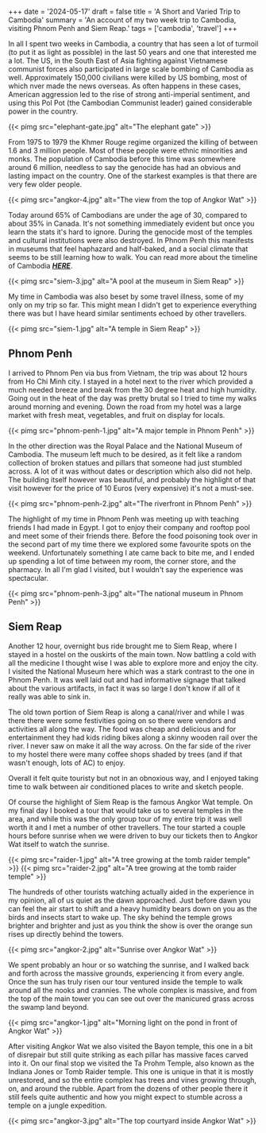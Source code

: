 +++
date = '2024-05-17'
draft = false
title = 'A Short and Varied Trip to Cambodia'
summary = 'An account of my two week trip to Cambodia, visiting Phnom Penh and Siem Reap.'
tags = ['cambodia', 'travel']
+++

In all I spent two weeks in Cambodia, a country that has seen a lot of turmoil (to put it as light as possible) in the last 50 years and one that interested me a lot. The US, in the South East of Asia fighting against Vietnamese communist forces also participated in large scale bombing of Cambodia as well. Approximately 150,000 civilians were killed by US bombing, most of which nver made the news overseas. As often happens in these cases, American aggression led to the rise of strong anti-imperial sentiment, and using this Pol Pot (the Cambodian Communist leader) gained considerable power in the country.

{{< pimg src="elephant-gate.jpg" alt="The elephant gate" >}}

From 1975 to 1979 the Khmer Rouge regime organized the killing of between 1.6 and 3 million people. Most of these people were ethnic minorities and monks. The population of Cambodia before this time was somewhere around 6 million, needless to say the genocide has had an obvious and lasting impact on the country. One of the starkest examples is that there are very few older people.

{{< pimg src="angkor-4.jpg" alt="The view from the top of Angkor Wat" >}}

Today around 65% of Cambodians are under the age of 30, compared to about 35% in Canada. It's not something immediately evident but once you learn the stats it's hard to ignore. During the genocide most of the temples and cultural institutions were also destroyed. In Phnom Penh this manifests in museums that feel haphazard and half-baked, and a social climate that seems to be still learning how to walk. You can read more about the timeline of Cambodia __*[HERE]("https://macmillan.yale.edu/gsp/research-collection/cambodian-genocide-program")*__.

{{< pimg src="siem-3.jpg" alt="A pool at the museum in Siem Reap" >}}

My time in Cambodia was also beset by some travel illness, some of my only on my trip so far. This might mean I didn't get to experience everything there was but I have heard similar sentiments echoed by other travellers.

{{< pimg src="siem-1.jpg" alt="A temple in Siem Reap" >}}

## Phnom Penh

I arrived to Phnom Pen via bus from Vietnam, the trip was about 12 hours from Ho Chi Minh city. I stayed in a hotel next to the river which provided a much needed breeze and break from the 30 degree heat and high humidity. Going out in the heat of the day was pretty brutal so I tried to time my walks around morning and evening. Down the road from my hotel was a large market with fresh meat, vegetables, and fruit on display for locals.

{{< pimg src="phnom-penh-1.jpg" alt="A major temple in Phnom Penh" >}}

In the other direction was the Royal Palace and the National Museum of Cambodia. The museum left much to be desired, as it felt like a random collection of broken statues and pillars that someone had just stumbled across. A lot of it was without dates or description which also did not help. The building itself however was beautiful, and probably the highlight of that visit however for the price of 10 Euros (very expensive) it's not a must-see.

{{< pimg src="phnom-penh-2.jpg" alt="The riverfront in Phnom Penh" >}}

The highlight of my time in Phnom Penh was meeting up with teaching friends I had made in Egypt. I got to enjoy their company and rooftop pool and meet some of their friends there. Before the food poisoning took over in the second part of my time there we explored some favourite spots on the weekend. Unfortunately something I ate came back to bite me, and I ended up spending a lot of time between my room, the corner store, and the pharmacy. In all I'm glad I visited, but I wouldn't say the experience was spectacular.

{{< pimg src="phnom-penh-3.jpg" alt="The national museum in Phnom Penh" >}}


## Siem Reap

Another 12 hour, overnight bus ride brought me to Siem Reap, where I stayed in a hostel on the ouskirts of the main town.
Now battling a cold with all the medicine I thought wise I was able to explore more and enjoy the city.
I visited the National Museum here which was a stark contrast to the one in Phnom Penh.
It was well laid out and had informative signage that talked about the various artifacts, in fact it was so large I don't know if all of it really was able to sink in.

The old town portion of Siem Reap is along a canal/river and while I was there there were some festivities going on so there were vendors and activities all along the way. The food was cheap and delicious and for entertainment they had kids riding bikes along a skinny wooden rail over the river. I never saw on make it all the way across. On the far side of the river to my hostel there were many coffee shops shaded by trees (and if that wasn't enough, lots of AC) to enjoy.

Overall it felt quite touristy but not in an obnoxious way, and I enjoyed taking time to walk between air conditioned places to write and sketch people.

Of course the highlight of Siem Reap is the famous Angkor Wat temple. On my final day I booked a tour that would take us to several temples in the area, and while this was the only group tour of my entire trip it was well worth it and I met a number of other travellers. The tour started a couple hours before sunrise when we were driven to buy our tickets then to Angkor Wat itself to watch the sunrise.

{{< pimg src="raider-1.jpg" alt="A tree growing at the tomb raider temple" >}}
{{< pimg src="raider-2.jpg" alt="A tree growing at the tomb raider temple" >}}

The hundreds of other tourists watching actually aided in the experience in my opinion, all of us quiet as the dawn approached. Just before dawn you can feel the air start to shift and a heavy humidity bears down on you as the birds and insects start to wake up. The sky behind the temple grows brighter and brighter and just as you think the show is over the orange sun rises up directly behind the towers.

{{< pimg src="angkor-2.jpg" alt="Sunrise over Angkor Wat" >}}

We spent probably an hour or so watching the sunrise, and I walked back and forth across the massive grounds, experiencing it from every angle. Once the sun has truly risen our tour ventured inside the temple to walk around all the nooks and crannies. The whole complex is massive, and from the top of the main tower you can see out over the manicured grass across the swamp land beyond.

{{< pimg src="angkor-1.jpg" alt="Morning light on the pond in front of Angkor Wat" >}}

After visiting Angkor Wat we also visited the Bayon temple, this one in a bit of disrepair but still quite striking as each pillar has massive faces carved into it. On our final stop we visited the Ta Prohm Temple, also known as the Indiana Jones or Tomb Raider temple. This one is unique in that it is mostly unrestored, and so the entire complex has trees and vines growing through, on, and around the rubble. Apart from the dozens of other people there it still feels quite authentic and how you might expect to stumble across a temple on a jungle expedition.

{{< pimg src="angkor-3.jpg" alt="The top courtyard inside Angkor Wat" >}}
